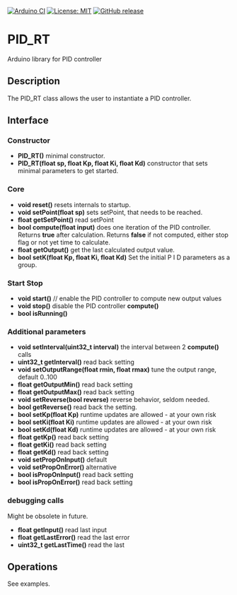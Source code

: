 
[![Arduino CI](https://github.com/RobTillaart/PID_RT/workflows/Arduino%20CI/badge.svg)](https://github.com/marketplace/actions/arduino_ci)
[![License: MIT](https://img.shields.io/badge/license-MIT-green.svg)](https://github.com/RobTillaart/PID_RT/blob/master/LICENSE)
[![GitHub release](https://img.shields.io/github/release/RobTillaart/PID_RT.svg?maxAge=3600)](https://github.com/RobTillaart/PID_RT/releases)


# PID_RT

Arduino library for PID controller

## Description

The PID_RT class allows the user to instantiate a PID controller.

## Interface

### Constructor

- **PID_RT()** minimal constructor.
- **PID_RT(float sp, float Kp, float Ki, float Kd)** constructor that sets minimal parameters to get started.

### Core

- **void reset()** resets internals to startup.
- **void setPoint(float sp)** sets setPoint, that needs to be reached.
- **float getSetPoint()** read setPoint
- **bool  compute(float input)** does one iteration of the PID controller. Returns **true** after calculation. Returns **false** if not computed, either stop flag or not yet time to calculate.
- **float getOutput()** get the last calculated output value. 
- **bool  setK(float Kp, float Ki, float Kd)** Set the initial P I D parameters as a group.

### Start Stop

- **void start()** // enable the PID controller to compute new output values
- **void stop()**  disable the PID controller **compute()**
- **bool isRunning()**

### Additional parameters

- **void setInterval(uint32_t interval)** the interval between 2 **compute()** calls
- **uint32_t getInterval()** read back setting
- **void setOutputRange(float rmin, float rmax)** tune the output range, default 0..100
- **float getOutputMin()** read back setting
- **float getOutputMax()** read back setting
- **void setReverse(bool reverse)** reverse behavior, seldom needed.
- **bool getReverse()** read back the setting.
- **bool setKp(float Kp)** runtime updates are allowed - at your own risk
- **bool setKi(float Ki)** runtime updates are allowed - at your own risk
- **bool setKd(float Kd)** runtime updates are allowed - at your own risk
- **float getKp()** read back setting
- **float getKi()** read back setting
- **float getKd()** read back setting
- **void setPropOnInput()** default
- **void setPropOnError()** alternative
- **bool isPropOnInput()** read back setting
- **bool isPropOnError()** read back setting

### debugging calls

Might be obsolete in future.

- **float getInput()** read last input
- **float getLastError()** read the last error
- **uint32_t getLastTime()** read the last 

## Operations

See examples.

